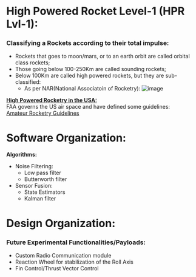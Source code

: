 # High Powered Rocket Level-1 (HPR Lvl-1):


### Classifying a Rockets according to their total impulse:
- Rockets that goes to moon/mars, or to an earth orbit are called orbital class rockets;
- Those going below 100-250Km are called sounding rockets;
- Below 100Km are called high powered rockets, but they are sub-classified:<br>
  - As per NAR(National Associatoin of Rocketry):
![image](https://github.com/yup-VARUN/L1Rocket/assets/110617721/90c8edc8-8cfb-430f-9047-7eff27ad1070)

<u>__High Powered Rocketry in the USA:__</u><br>
FAA governs the US air space and have defined some guidelines:<br>
[Amateur Rocketry Guidelines](https://www.faa.gov/air_traffic/publications/atpubs/pham_html/chap31_section_1.html#:~:text=Class%202%20%2D%20a%20high%20power,pound%2Dseconds)


# Software Organization:
__Algorithms:__
- Noise Filtering:
  - Low pass filter
  - Butterworth filter
- Sensor Fusion:
  - State Estimators
  - Kalman filter


# Design Organization:


### Future Experimental Functionalities/Payloads:
- Custom Radio Communication module
- Reaction Wheel for stabilization of the Roll Axis
- Fin Control/Thrust Vector Control

<!-- ## Depricated Gameplan:
Step 1: Shortlist all of the sensors, actuators, microcontrollers, and other hardware components that would be the perfect fit for the given problem statement.<br>
Step 2: Come up with a schematic.<br>
Step 3: Write the program for each individual component.<br>
Step 4: Test all those individual parts of codes with the microcontroller on the breadboard or in the Proteus Software.<br>
Step 5: Integrate all those components together.<br>
Step 6: Perform tests.<br>
Step 7: Design a nice board, and route all the copper traces onto a PCB of the right size and shape.<br>
Step 8: Get the PCB manufactured, or manufacture it yourself.<br>
Step 9: Solder everything together.<br>

## Avionics Goals to be accomplished:
- Sensor Calibration,
- Test and initiate the telemetry and share the data through telemetry,
- Final Health checkup & report over telemetry("say ready for launch if everything is responding as it should"),
- Ignition Sequence: <br>
  - Check if the rocket is upright.<br>
  - Start logging the raw data from all sensors in the Flash memory chip.<br>
  - Buzzer n Light flash for Launch Alert. <br>
  - Update the IMU reference. <br>
  - Start the Camera Recording. <br>
  - Listen for the final confirmation signal over the Telemetry. <br>
  - Set the ignition charges to "HIGH" for 4 seconds.
- Determine the Altitude of the rocket in real time using: <br>
  - IMU(accelerometer + gyroscope) Data | Medium Low Pass Filter<br> 
  - Pressure Sensor Data | Aggressive Low Pass Filter<br>
  - GPS Z axis Data | Medium Low Pass Filter<br>
  - Convert all of the cleaned signals into Height<br>
  - Convert all of those heights into a single height using the Kalman Filter Algorithm for fusing multiple different sensors.
- Detect the apogee with the variation in height,
- Eject the parachute,
- Data logging(save the sensor locally on the flight computer),
- Location sensing,
- Landing detection,
- Stop the Camera Recording after 5 seconds,
- Send the location through the LoRa module,
- Write all of the data from flash chips to SD Card,
- Activate the buzzer after some delay. 

## Components Specifications:
__Rocket Motor:__
- Class I Rocket Motor

__Sensors:__
- Pressure Sensor: ~~BMP280 (deprecated)~~ [BMP390](https://www.adafruit.com/product/4816) | For altitude
- Accelerometer & Gyroscope: MPU6050 | For Navigation (inertial measurement unit)
- GPS Module: NEO-6M | For location sensing
- Magnetometer: GY-273 | For orientation sensing
- Camera Module: Raspberry Pi Camera Module 3 - 12MP 120 Degree | For capturing the video footage

__Signal Receiver & Transmitters:__
- nRF24
- LoRa Module


__Pyro Channels:__
- MOSFETs
- 900mAh LiPo Battery by Apogee (Model:09204)

__Microcontroller:__
- ATmega328P (deprecated)
- [ATmega328BP](https://www.microchip.com/en-us/product/atmega328pb)

__Memory:__
- Flash memory chip: FLASH - NOR Memory IC 256Mbit SPI - Quad I/O 133 MHz 16-SOIC | Storing the data reliably(soldered connections), quickly(133 MHz)
- SD card, for easier data recovery & redundancy. -->

